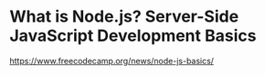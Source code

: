 # What is Node.js? Server-Side JavaScript Development Basics

https://www.freecodecamp.org/news/node-js-basics/
